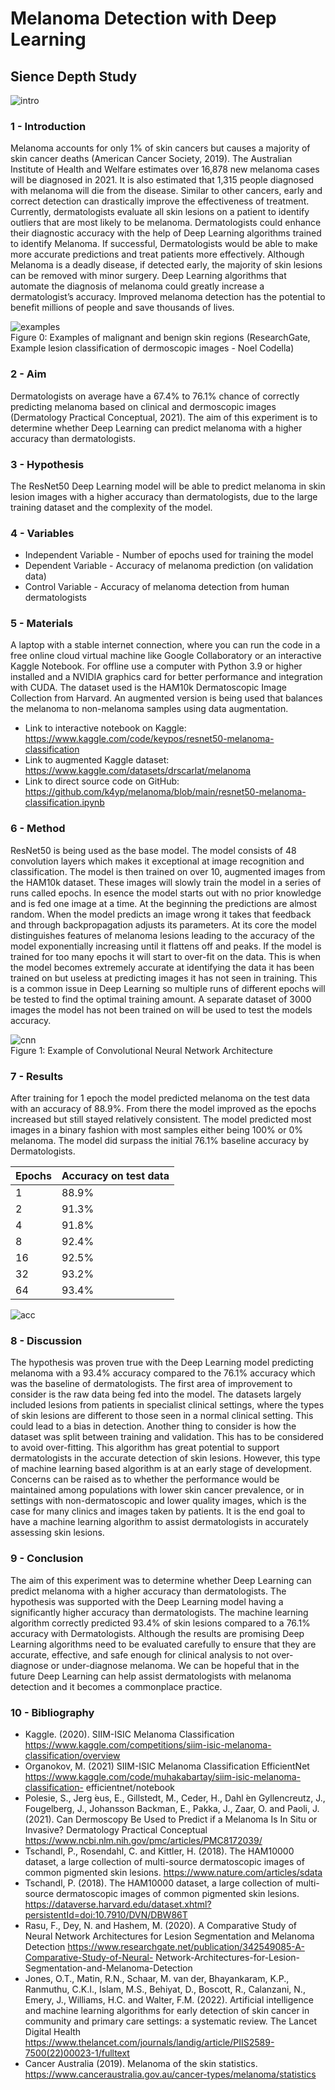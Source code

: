 # Melanoma Detection with Deep Learning

## Sience Depth Study

![intro](src/intro.png)

### 1 - Introduction

Melanoma accounts for only 1% of skin cancers but causes a majority of skin cancer deaths (American
Cancer Society, 2019). The Australian Institute of Health and Welfare estimates over 16,878 new
melanoma cases will be diagnosed in 2021. It is also estimated that 1,315 people diagnosed with
melanoma will die from the disease. Similar to other cancers, early and correct detection can drastically
improve the effectiveness of treatment. Currently, dermatologists evaluate all skin lesions on a patient
to identify outliers that are most likely to be melanoma. Dermatologists could enhance their diagnostic
accuracy with the help of Deep Learning algorithms trained to identify Melanoma. If successful,
Dermatologists would be able to make more accurate predictions and treat patients more effectively.
Although Melanoma is a deadly disease, if detected early, the majority of skin lesions can be removed
with minor surgery. Deep Learning algorithms that automate the diagnosis of melanoma could greatly
increase a dermatologist’s accuracy. Improved melanoma detection has the potential to benefit millions
of people and save thousands of lives.

![examples](src/examples.png)  
Figure 0: Examples of malignant and benign skin regions (ResearchGate, Example lesion classification
of dermoscopic images - Noel Codella)

### 2 - Aim

Dermatologists on average have a 67.4% to 76.1% chance of correctly predicting melanoma based
on clinical and dermoscopic images (Dermatology Practical Conceptual, 2021). The aim of this
experiment is to determine whether Deep Learning can predict melanoma with a higher accuracy than
dermatologists.

### 3 - Hypothesis

The ResNet50 Deep Learning model will be able to predict melanoma in skin lesion images with a
higher accuracy than dermatologists, due to the large training dataset and the complexity of the model.

### 4 - Variables

- Independent Variable - Number of epochs used for training the model
- Dependent Variable - Accuracy of melanoma prediction (on validation data)
- Control Variable - Accuracy of melanoma detection from human dermatologists


### 5 - Materials

A laptop with a stable internet connection, where you can run the code in a free online cloud virtual
machine like Google Collaboratory or an interactive Kaggle Notebook. For offline use a computer with
Python 3.9 or higher installed and a NVIDIA graphics card for better performance and integration
with CUDA. The dataset used is the HAM10k Dermatoscopic Image Collection from Harvard. An
augmented version is being used that balances the melanoma to non-melanoma samples using data
augmentation.

- Link to interactive notebook on Kaggle: https://www.kaggle.com/code/keypos/resnet50-melanoma-classification
- Link to augmented Kaggle dataset: https://www.kaggle.com/datasets/drscarlat/melanoma
- Link to direct source code on GitHub: https://github.com/k4yp/melanoma/blob/main/resnet50-melanoma-classification.ipynb

### 6 - Method

ResNet50 is being used as the base model. The model consists of 48 convolution layers which makes
it exceptional at image recognition and classification. The model is then trained on over 10,
augmented images from the HAM10k dataset. These images will slowly train the model in a series
of runs called epochs. In esence the model starts out with no prior knowledge and is fed one image
at a time. At the beginning the predictions are almost random. When the model predicts an image
wrong it takes that feedback and through backpropagation adjusts its parameters. At its core the
model distinguishes features of melanoma lesions leading to the accuracy of the model exponentially
increasing until it flattens off and peaks. If the model is trained for too many epochs it will start to
over-fit on the data. This is when the model becomes extremely accurate at identifying the data it has
been trained on but useless at predicting images it has not seen in training. This is a common issue in
Deep Learning so multiple runs of different epochs will be tested to find the optimal training amount.
A separate dataset of 3000 images the model has not been trained on will be used to test the models
accuracy.

![cnn](src/cnn.png)  
Figure 1: Example of Convolutional Neural Network Architecture

### 7 - Results

After training for 1 epoch the model predicted melanoma on the test data with an accuracy of 88.9%.
From there the model improved as the epochs increased but still stayed relatively consistent. The
model predicted most images in a binary fashion with most samples either being 100% or 0% melanoma. The model did surpass the
initial 76.1% baseline accuracy by Dermatologists.

| Epochs | Accuracy on test data |
|--------|-----------------------|
| 1      | 88.9%                 |
| 2      | 91.3%                 |
| 4      | 91.8%                 |
| 8      | 92.4%                 |
| 16     | 92.5%                 |
| 32     | 93.2%                 |
| 64     | 93.4%                 |

![acc](src/acc.png)

### 8 - Discussion

The hypothesis was proven true with the Deep Learning model predicting melanoma with a 93.4%
accuracy compared to the 76.1% accuracy which was the baseline of dermatologists. The first area of
improvement to consider is the raw data being fed into the model. The datasets largely included lesions
from patients in specialist clinical settings, where the types of skin lesions are different to those seen
in a normal clinical setting. This could lead to a bias in detection. Another thing to consider is how
the dataset was split between training and validation. This has to be considered to avoid over-fitting.
This algorithm has great potential to support dermatologists in the accurate detection of skin lesions.
However, this type of machine learning based algorithm is at an early stage of development. Concerns
can be raised as to whether the performance would be maintained among populations with lower skin
cancer prevalence, or in settings with non-dermatoscopic and lower quality images, which is the case
for many clinics and images taken by patients. It is the end goal to have a machine learning algorithm
to assist dermatologists in accurately assessing skin lesions.

### 9 - Conclusion

The aim of this experiment was to determine whether Deep Learning can predict melanoma with a
higher accuracy than dermatologists. The hypothesis was supported with the Deep Learning model
having a significantly higher accuracy than dermatologists. The machine learning algorithm correctly
predicted 93.4% of skin lesions compared to a 76.1% accuracy with Dermatologists. Although the
results are promising Deep Learning algorithms need to be evaluated carefully to ensure that they
are accurate, effective, and safe enough for clinical analysis to not over-diagnose or under-diagnose
melanoma. We can be hopeful that in the future Deep Learning can help assist dermatologists with
melanoma detection and it becomes a commonplace practice.

### 10 - Bibliography

- Kaggle. (2020). SIIM-ISIC Melanoma Classification
    https://www.kaggle.com/competitions/siim-isic-melanoma-classification/overview
- Organokov, M. (2021) SIIM-ISIC Melanoma Classification EfficientNet
    https://www.kaggle.com/code/muhakabartay/siim-isic-melanoma-classification-
    efficientnet/notebook
- Polesie, S., Jerg ́eus, E., Gillstedt, M., Ceder, H., Dahl ́en Gyllencreutz, J., Fougelberg, J.,
    Johansson Backman, E., Pakka, J., Zaar, O. and Paoli, J. (2021). Can Dermoscopy Be Used to
    Predict if a Melanoma Is In Situ or Invasive? Dermatology Practical Conceptual
    https://www.ncbi.nlm.nih.gov/pmc/articles/PMC8172039/
- Tschandl, P., Rosendahl, C. and Kittler, H. (2018). The HAM10000 dataset, a large collection
    of multi-source dermatoscopic images of common pigmented skin lesions.
    https://www.nature.com/articles/sdata
- Tschandl, P. (2018). The HAM10000 dataset, a large collection of multi-source dermatoscopic
    images of common pigmented skin lesions.
    https://dataverse.harvard.edu/dataset.xhtml?persistentId=doi:10.7910/DVN/DBW86T
- Rasu, F., Dey, N. and Hashem, M. (2020). A Comparative Study of Neural Network
    Architectures for Lesion Segmentation and Melanoma Detection
    https://www.researchgate.net/publication/342549085-A-Comparative-Study-of-Neural-
    Network-Architectures-for-Lesion-Segmentation-and-Melanoma-Detection
- Jones, O.T., Matin, R.N., Schaar, M. van der, Bhayankaram, K.P., Ranmuthu, C.K.I., Islam,
    M.S., Behiyat, D., Boscott, R., Calanzani, N., Emery, J., Williams, H.C. and Walter, F.M.
    (2022). Artificial intelligence and machine learning algorithms for early detection of skin cancer
    in community and primary care settings: a systematic review. The Lancet Digital Health
    https://www.thelancet.com/journals/landig/article/PIIS2589-7500(22)00023-1/fulltext
- Cancer Australia (2019). Melanoma of the skin statistics.
    https://www.canceraustralia.gov.au/cancer-types/melanoma/statistics
